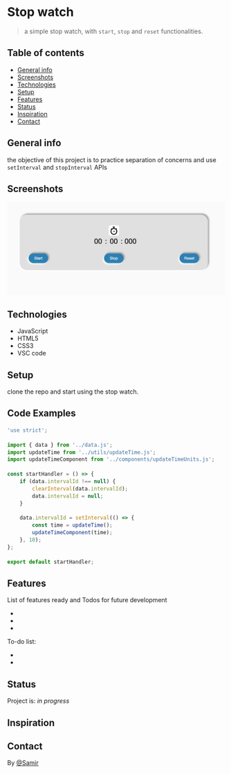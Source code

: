 # Stop watch

> a simple stop watch, with `start`, `stop` and `reset` functionalities.

## Table of contents

-   [General info](#general-info)
-   [Screenshots](#screenshots)
-   [Technologies](#technologies)
-   [Setup](#setup)
-   [Features](#features)
-   [Status](#status)
-   [Inspiration](#inspiration)
-   [Contact](#contact)

## General info

the objective of this project is to practice separation of concerns and use `setInterval` and `stopInterval` APIs

## Screenshots

![Example screenshot](./assets/screen-shot.png)

## Technologies

-   JavaScript
-   HTML5
-   CSS3
-   VSC code

## Setup

clone the repo and start using the stop watch.

## Code Examples

```js
'use strict';

import { data } from '../data.js';
import updateTime from '../utils/updateTime.js';
import updateTimeComponent from '../components/updateTimeUnits.js';

const startHandler = () => {
    if (data.intervalId !== null) {
        clearInterval(data.intervalId);
        data.intervalId = null;
    }

    data.intervalId = setInterval(() => {
        const time = updateTime();
        updateTimeComponent(time);
    }, 10);
};

export default startHandler;
```

## Features

List of features ready and Todos for future development

-
-
-

To-do list:

-
-

## Status

Project is: _in progress_

## Inspiration

## Contact

By [@Samir](https://github.com/samirm00)
